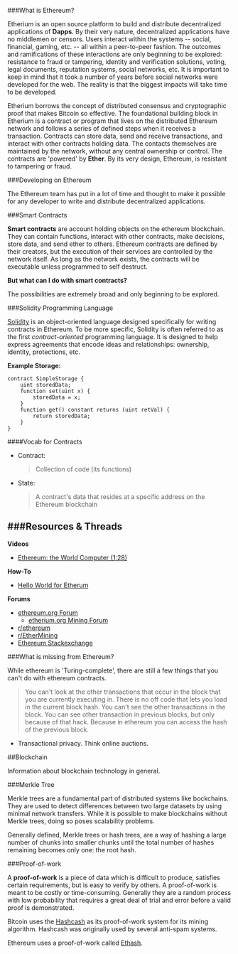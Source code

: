 ###What is Ethereum?

Etherium is an open source platform to build and distribute decentralized applications of **Dapps**. By their very nature, decentralized applications have no middlemen or censors. Users interact within the systems -- social, financial, gaming, etc. -- all within a peer-to-peer fashion. The outcomes and ramifications of these interactions are only beginning to be explored: resistance to fraud or tampering, identity and verification solutions, voting, legal documents, reputation systems, social networks, etc. It is important to keep in mind that it took a number of years before social networks were developed for the web. The reality is that the biggest impacts will take time to be developed. 

Etherium borrows the concept of distributed consensus and cryptographic proof that makes Bitcoin so effective. The foundational building block in Etherium is a contract or program that lives on the distributed Ethereum network and follows a series of defined steps when it receives a transaction. Contracts can store data, send and receive transactions, and interact with other contracts holding data. The contacts themselves are maintained by the network, without any central ownership or control. The contracts are 'powered' by **Ether**. By its very design, Ethereum, is resistant to tampering or fraud.

###Developing on Ethereum

The Ethereum team has put in a lot of time and thought to make it possible for any developer to write and distribute decentralized applications.

###Smart Contracts

**Smart contracts** are account holding objects on the ethereum blockchain. They can contain functions, interact with other contracts, make decisions, store data, and send ether to others. Ethereum contracts are defined by their creators, but the execution of their services are controlled by the network itself. As long as the network exists, the contracts will be executable unless programmed to self destruct.

**But what can I do with smart contracts?**

The possibilities are extremely broad and only beginning to be explored. 

###Solidity Programming Language

[Solidity](https://github.com/ethereum/wiki/wiki/The-Solidity-Programming-Language) is an object-oriented language designed specifically for writing contracts in Ethereum. To be more specific, Solidity is often referred to as the first *contract-oriented* programming language. It is designed to help express agreements that encode ideas and relationships: ownership, identity, protections, etc.

**Example Storage:**
```
contract SimpleStorage {
    uint storedData;
    function set(uint x) {
        storedData = x;
    }
    function get() constant returns (uint retVal) {
        return storedData;
    }
}
```

####Vocab for Contracts
- Contract:
	
	> Collection of code (its functions)
- State:
	
	> A contract's data that resides at a specific address on the Ethereum blockchain

###Resources & Threads
---
**Videos**

- [Ethereum: the World Computer (1:28)](https://www.youtube.com/watch?v=j23HnORQXvs)

**How-To**

- [Hello World for Etherum](https://www.ethereum.org/greeter)

**Forums**

- [ethereum.org Forum](https://forum.ethereum.org/)
  - [etherium.org Mining Forum](https://forum.ethereum.org/categories/mining)
- [r/ethereum](https://www.reddit.com/r/ethereum)
- [r/EtherMining](https://www.reddit.com/r/EtherMining/)
- [Ethereum Stackexchange](http://ethereum.stackexchange.com/)

###What is missing from Ethereum?

While ethereum is 'Turing-complete', there are still a few things that you can't do with ethereum contracts.

> You can't look at the other transactions that occur in the block that you are currently executing in.  There is no off code that lets you load in the current block hash. You can't see the other transactions in the block. You can see other transaction in previous blocks, but only because of that hack. Because in ethereum you can access the hash of the previous block.	

- Transactional privacy. Think online auctions. 

##Blockchain

Information about blockchain technology in general.

###Merkle Tree

Merkle trees are a fundamental part of distributed systems like bockchains. They are used to detect differences between two large datasets by using minimal network transfers. While it is possible to make blockchains without Merkle trees, doing so poses scalability problems. 

Generally defined, Merkle trees or hash trees, are a way of hashing a large number of chunks into smaller chunks until the total number of hashes remaining becomes only one: the root hash.

###Proof-of-work

A **proof-of-work** is a piece of data which is difficult to produce, satisfies certain requirements, but is easy to verify by others. A proof-of-work is meant to be costly or time-consuming. Generally they are a random process with low probability that requires a great deal of trial and error before a valid proof is demonstrated.

Bitcoin uses the [Hashcash](https://en.wikipedia.org/wiki/Hashcash) as its proof-of-work system for its mining algorithm. Hashcash was originally used by several anti-spam systems.

Ethereum uses a proof-of-work called [Ethash](https://github.com/ethereum/wiki/wiki/Ethash).